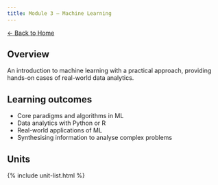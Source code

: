 ```yaml
---
title: Module 3 — Machine Learning
---
```


[← Back to Home](/eportfolio/)

## Overview
An introduction to machine learning with a practical approach, providing hands-on cases of real-world data analytics.

## Learning outcomes
- Core paradigms and algorithms in ML
- Data analytics with Python or R
- Real-world applications of ML
- Synthesising information to analyse complex problems

## Units
{% include unit-list.html %}
